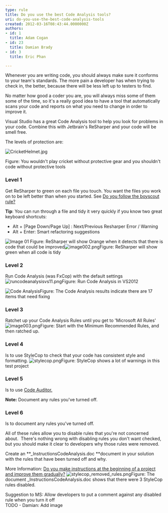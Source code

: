 ```yaml
---
type: rule
title: Do you use the best Code Analysis tools?
uri: do-you-use-the-best-code-analysis-tools
created: 2012-03-16T08:43:44.0000000Z
authors:
- id: 1
  title: Adam Cogan
- id: 23
  title: Damian Brady
- id: 3
  title: Eric Phan

---
```


 ​​Whenever you are writing code, you should always make sure it conforms to your team's standards. The more pain a developer has when trying to check in, the better, because there will be less left up to testers to find.​



​​No matter how good a coder you are, you will always miss some of them some of the time, so it's a really good idea to have a tool that automatically scans your code and reports on what you need to change in order to improve it.​





Visual Studio has a great Code Analysis tool to help you look for problems in your code. Combine this with Jetbrain's ReSharper and your code will be smell free.​

The levels of protection are:

​​​![CricketHelmet.jpg](/SoftwareDevelopment/RulestobetterArchitectureandCodeReview/PublishingImages/CricketHelmet.jpg)

Figure: You wouldn't play cricket without protective gear and you shouldn't code without protective tools​



### Level 1

Get ReSharper to green on each file you touch. You want the files you work on to be left better than when you started. See [Do you follow the boyscout rule?](http&#58;//www.ssw.com.au/ssw/standards/rules/RulestoBetterCode.aspx#BoyscoutRule)

**Tip**: You can run through a file and tidy it very quickly if you know two great keyboard shortcuts:

- Alt + [Page Down/Page Up] : Next/Previous Resharper Error / Warning
- Alt + Enter: Smart refactoring suggestions

![Image 01](/SoftwareDevelopment/RulestobetterArchitectureandCodeReview/PublishingImages/image001.png)
​Figure: ReSharper will show Orange when it detects that there is code that could be improved![image002.png](/SoftwareDevelopment/RulestobetterArchitectureandCodeReview/PublishingImages/image002.png)​Figure: ReSharper will show green when all code is tidy
### Level 2

Run Code Analysis (was FxCop) with the default settings
![runcodeanalysisvs11.png](/SoftwareDevelopment/RulestobetterArchitectureandCodeReview/PublishingImages/CodeAnalysisVS11.png)Figure: Run Code Analysis in VS2012


![Code Analysis](/SoftwareDevelopment/RulestobetterArchitectureandCodeReview/PublishingImages/codeanalysis.png)Figure: The Code Analysis results indicate there are 17 items that need fixing
### Level 3

Ratchet up your Code Analysis Rules until you get to 'Microsoft All Rules'
![image003.png](/SoftwareDevelopment/RulestobetterArchitectureandCodeReview/PublishingImages/image003.png)Figure: Start with the Minimum Recommended Rules, and then ratched up.
### Level 4

Is to use StyleCop to check that your code has consistent style and formatting.
![stylecop.png](/SoftwareDevelopment/RulestobetterArchitectureandCodeReview/PublishingImages/StyleCopInVS2010.png)Figure: StyleCop shows a lot of warnings in this test project
### Level 5

Is to use [Code Auditor.](http&#58;//www.ssw.com.au/ssw/CodeAuditor/Default.aspx)

**Note:** Document any rules you've turned off.

### Level 6

Is to document any rules you've turned off.

All of these rules allow you to disable rules that you're not concerned about.  There's nothing wrong with disabling rules you don't want checked, but you should make it clear to developers why those rules were removed.

Create an **\_InstructionsCodeAnalysis.doc **document in your solution with the rules that have been turned off and why.

More Information: [Do you make instructions at the beginning of a project and improve them gradually?​​](/SoftwareDevelopment/RulesToBetterDotNETProjects/Pages/DoYouMakeInstructions.aspx)
![stylecop_removed_rules.png](/SoftwareDevelopment/RulestobetterArchitectureandCodeReview/PublishingImages/StyleCopRemovedRules.png)Figure: The document \_InstructionsCodeAnalysis.doc shows that there were 3 StyleCop rules disabled.

Suggestion to MS: Allow developers to put a comment against any disabled rule when you turn it off
<br>TODO - Damian: Add image

​​​​

